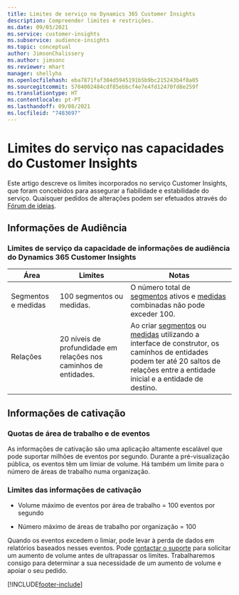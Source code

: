 ```yaml
---
title: Limites de serviço no Dynamics 365 Customer Insights
description: Compreender limites e restrições.
ms.date: 09/03/2021
ms.service: customer-insights
ms.subservice: audience-insights
ms.topic: conceptual
author: JimsonChalissery
ms.author: jimsonc
ms.reviewer: mhart
manager: shellyha
ms.openlocfilehash: eba7871faf304d5945191b5b9bc215243b4f8a05
ms.sourcegitcommit: 5704002484cdf85ebbcf4e7e4fd12470fd8e259f
ms.translationtype: HT
ms.contentlocale: pt-PT
ms.lasthandoff: 09/08/2021
ms.locfileid: "7483697"
---
```

# <a name="service-limits-in-customer-insights-capabilities"></a>Limites do serviço nas capacidades do Customer Insights

Este artigo descreve os limites incorporados no serviço Customer Insights, que foram concebidos para assegurar a fiabilidade e estabilidade do serviço. Quaisquer pedidos de alterações podem ser efetuados através do [Fórum de ideias](https://go.microsoft.com/fwlink/?linkid=2074172). 

## <a name="audience-insights"></a>Informações de Audiência

### <a name="service-limits-in-dynamics-365-customer-insights-audience-insights-capability"></a>Limites de serviço da capacidade de informações de audiência do Dynamics 365 Customer Insights

| Área  | Limites  | Notas |
|-------------|---------------------------------------------------------------------|---------------------------------------------------------------------|
| Segmentos e medidas | 100 segmentos ou medidas. | O número total de [segmentos](audience-insights/segments.md) ativos e [medidas](audience-insights/measures.md) combinadas não pode exceder 100.  |
| Relações | 20 níveis de profundidade em relações nos caminhos de entidades. | Ao criar [segmentos](audience-insights/segments.md) ou [medidas](audience-insights/measures.md) utilizando a interface de construtor, os caminhos de entidades podem ter até 20 saltos de relações entre a entidade inicial e a entidade de destino.  |


## <a name="engagement-insights"></a>Informações de cativação

### <a name="workspace-and-event-quotas"></a>Quotas de área de trabalho e de eventos

As informações de cativação são uma aplicação altamente escalável que pode suportar milhões de eventos por segundo. Durante a pré-visualização pública, os eventos têm um limiar de volume. Há também um limite para o número de áreas de trabalho numa organização.

### <a name="engagement-insights-limits"></a>Limites das informações de cativação

- Volume máximo de eventos por área de trabalho = 100 eventos por segundo

- Número máximo de áreas de trabalho por organização = 100

Quando os eventos excedem o limiar, pode levar à perda de dados em relatórios baseados nesses eventos. Pode [contactar o suporte](https://go.microsoft.com/fwlink/?linkid=2145734) para solicitar um aumento de volume antes de ultrapassar os limites. Trabalharemos consigo para determinar a sua necessidade de um aumento de volume e apoiar o seu pedido.


[!INCLUDE[footer-include](includes/footer-banner.md)]